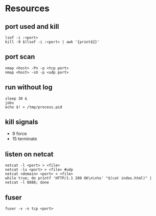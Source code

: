 # Resources
## port used and kill
    lsof -i :<port>
    kill -9 $(lsof -i :<port> | awk '{print$2}'
## port scan 
    nmap <host> -Pn -p <tcp port>
    nmap <host> -sU -p <udp port>
##  run without log
    sleep 30 &
    jobs
    echo $! > /tmp/process.pid
## kill signals
- 9 force
- 15 terminate
## listen on netcat
    netcat -l <port> > <file>
    netcat -lu <port> > <file> #udp
    netcat <domain> <port> < <file>
    while true; do printf 'HTTP/1.1 200 OK\n\n%s' "$(cat index.html)" | netcat -l 8888; done
## fuser
    fuser -v -n tcp <port>

